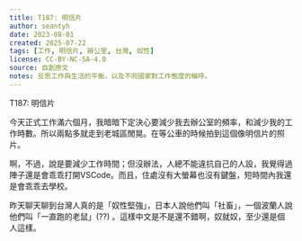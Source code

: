 ```yaml
---
title: T187: 明信片
author: seantyh
date: 2023-08-01
created: 2025-07-22
tags: [工作, 明信片, 辦公室, 台灣, 奴性]
license: CC-BY-NC-SA-4.0
source: 自創原文
notes: 反思工作與生活的平衡，以及不同國家對工作態度的稱呼。
---
```

T187: 明信片

今天正式工作滿六個月，我暗暗下定決心要減少我去辦公室的頻率，和減少我的工作時數。所以兩點多就走到老城區閒晃。在等公車的時候拍到這個像明信片的照片。

啊，不過，說是要減少工作時間；但沒辦法，人總不能違抗自己的人設，我覺得過陣子還是會乖乖打開VSCode。而且，住處沒有大螢幕也沒有鍵盤，短時間內我還是會乖乖去學校。

昨天聊天聊到台灣人真的是「奴性堅強」，日本人說他們叫「社畜」，一個波蘭人說他們叫「一直跑的老鼠」(??) 。這樣中文是不是還不錯啊，奴就奴，至少還是個人這樣。